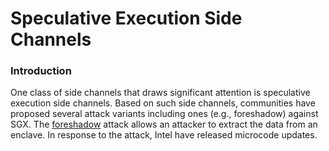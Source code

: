 # Speculative Execution Side Channels

### Introduction

One class of side channels that draws significant attention is speculative execution side channels. Based on such side channels, communities have proposed several attack variants including ones \(e.g., foreshadow\) against SGX. The [foreshadow](https://foreshadowattack.eu/) attack allows an attacker to extract the data from an enclave. In response to the attack, Intel have released microcode updates.

